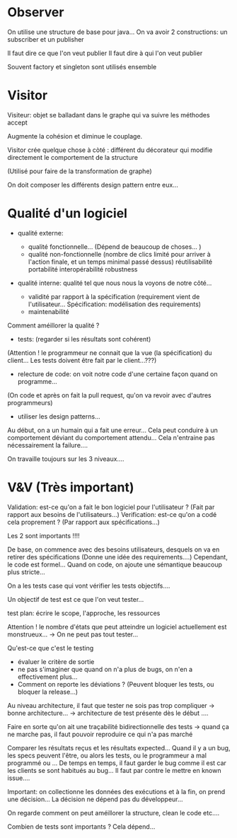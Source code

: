 # Observer

On utilise une structure de base pour java... On va avoir 2 constructions: un subscriber et un publisher

Il faut dire ce que l'on veut publier
Il faut dire à qui l'on veut publier

Souvent factory et singleton sont utilisés ensemble


# Visitor

Visiteur: objet se balladant dans le graphe qui va suivre les méthodes accept 

Augmente la cohésion et diminue le couplage.

Visitor crée quelque chose à còté : différent du décorateur qui modifie directement le comportement de la structure

(Utilisé pour faire de la transformation de graphe)

On doit composer les différents design pattern entre eux...


# Qualité d'un logiciel

- qualité externe:
    - qualité fonctionnelle... (Dépend de beaucoup de choses... )
    - qualité non-fonctionnelle (nombre de clics limité pour arriver à l'action finale, et un temps minimal passé dessus)
        réutilisabilité
        portabilité
        interopérabilité
        robustness

- qualité interne: qualité tel que nous nous la voyons de notre côté...
    - validité par rapport à la spécification (requirement vient de l'utilisateur... Spécification: modélisation des requirements)
    - maintenabilité

Comment améillorer la qualité ?

- tests: (regarder si les résultats sont cohérent)

(Attention ! le programmeur ne connait que la vue (la spécification) du client... Les tests doivent être fait par le client...???)
- relecture de code: on voit notre code d'une certaine façon quand on programme...

(On code et après on fait la pull request, qu'on va revoir avec d'autres programmeurs)
- utiliser les design patterns...

Au début, on a un humain qui a fait une erreur... Cela peut conduire à un comportement déviant du comportement attendu... Cela n'entraine pas nécessairement la failure....

On travaille toujours sur les 3 niveaux....

# V&V (Très important)
Validation: est-ce qu'on a fait le bon logiciel pour l'utilisateur ? (Fait par rapport aux besoins de l'utilisateurs...)
Verification: est-ce qu'on a codé cela proprement ? (Par rapport aux spécifications...)

Les 2 sont importants !!!!

De base, on commence avec des besoins utilisateurs, desquels on va en retirer des spécifications (Donne une idée des requirements....)
Cependant, le code est formel... Quand on code, on ajoute une sémantique beaucoup plus stricte...

On a les tests case qui vont vérifier les tests objectifs....

Un objectif de test est ce que l'on veut tester...

test plan: écrire le scope, l'approche, les ressources

Attention ! le nombre d'états que peut atteindre un logiciel actuellement est monstrueux... -> On ne peut pas tout tester... 


Qu'est-ce que c'est le testing

- évaluer le critère de sortie
- ne pas s'imaginer que quand on n'a plus de bugs, on n'en a effectivement plus...
- Comment on reporte les déviations ? (Peuvent bloquer les tests, ou bloquer la release...)

Au niveau architecture, il faut que tester ne sois pas trop compliquer -> bonne architecture... -> architecture de test présente dès le début ....

Faire en sorte qu'on ait une traçabilité bidirectionnelle des tests -> quand ça ne marche pas, il faut pouvoir reproduire ce qui n'a pas marché

Comparer les résultats reçus et les résultats expected... Quand il y a un bug, les specs peuvent l'être, ou alors les tests, ou le programmeur a mal programmé ou ... De temps en temps, il faut garder le bug comme il est car les clients se sont habitués au bug... Il faut par contre le mettre en known issue....


Important: on collectionne les données des exécutions et à la fin, on prend une décision... La décision ne dépend pas du développeur...

On regarde comment on peut améillorer la structure, clean le code etc....


Combien de tests sont importants ? Cela dépend...
